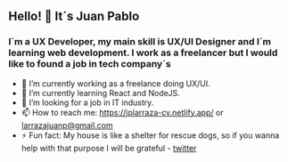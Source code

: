 ## Hello! 👋 It´s Juan Pablo 

### I´m a UX Developer, my main skill is UX/UI Designer and I´m learning web development. I work as a freelancer but I would like to found a job in tech company´s

- 🔭 I’m currently working as a freelance doing UX/UI.
- 🌱 I’m currently learning React and NodeJS.
- 🤔 I’m looking for a job in IT industry.
- 📫 How to reach me: https://jplarraza-cv.netlify.app/ or larrazajuanp@gmail.com
- ⚡ Fun fact: My house is like a shelter for rescue dogs, so if you wanna help with that purpose I will be grateful - [twitter](https://twitter.com/ManosHuellas)
<!--
**larrazajuanp/larrazajuanp** is a ✨ _special_ ✨ repository because its `README.md` (this file) appears on your GitHub profile.

Here are some ideas to get you started:


-->
